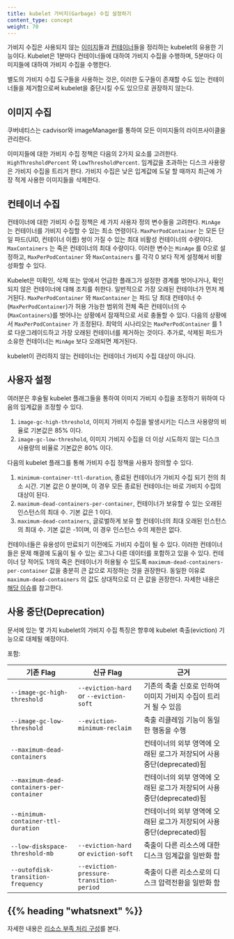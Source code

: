 ```yaml
---
title: kubelet 가비지(Garbage) 수집 설정하기
content_type: concept
weight: 70
---
```


<!-- overview -->

가비지 수집은 사용되지 않는 
[이미지](/ko/docs/concepts/containers/#컨테이너-이미지)들과 
[컨테이너](/ko/docs/concepts/containers/)들을 정리하는 kubelet의 유용한 기능이다. Kubelet은 
1분마다 컨테이너들에 대하여 가비지 수집을 수행하며, 5분마다 이미지들에 대하여 가비지 수집을 수행한다.

별도의 가비지 수집 도구들을 사용하는 것은, 이러한 도구들이 존재할 수도 있는 컨테이너들을 제거함으로써 
kubelet을 중단시킬 수도 있으므로 권장하지 않는다.

<!-- body -->

## 이미지 수집

쿠버네티스는 cadvisor와 imageManager를 통하여 모든 이미지들의
라이프사이클을 관리한다.

이미지들에 대한 가비지 수집 정책은 다음의 2가지 요소를 고려한다.
`HighThresholdPercent` 와 `LowThresholdPercent`. 임계값을 초과하는
디스크 사용량은 가비지 수집을 트리거 한다. 가비지 수집은 낮은 입계값에 도달 할 때까지 최근에 가장 적게 사용한
이미지들을 삭제한다.

## 컨테이너 수집

컨테이너에 대한 가비지 수집 정책은 세 가지 사용자 정의 변수들을 고려한다. 
`MinAge` 는 컨테이너를 가비지 수집할 수 있는 최소 연령이다. 
`MaxPerPodContainer` 는 모든 단일 파드(UID, 컨테이너 이름) 
쌍이 가질 수 있는 최대 비활성 컨테이너의 수량이다. 
`MaxContainers` 는 죽은 컨테이너의 최대 수량이다. 
이러한 변수는 `MinAge` 를 0으로 설정하고, 
`MaxPerPodContainer` 와 `MaxContainers` 를 각각 0 보다 작게 설정해서 비활성화할 수 있다.

Kubelet은 미확인, 삭제 또는 앞에서 언급한 
플래그가 설정한 경계를 벗어나거나, 확인되지 않은 컨테이너에 대해 조치를 취한다. 
일반적으로 가장 오래된 컨테이너가 먼저 제거된다. `MaxPerPodContainer` 와 `MaxContainer` 는 
파드 당 최대 
컨테이너 수(`MaxPerPodContainer`)가 허용 가능한 범위의 
전체 죽은 컨테이너의 수(`MaxContainers`)를 벗어나는 상황에서 잠재적으로 서로 충돌할 수 있다. 
다음의 상황에서 `MaxPerPodContainer` 가 조정된다. 
최악의 시나리오는 `MaxPerPodContainer` 를 1로 다운그레이드하고 
가장 오래된 컨테이너를 제거하는 것이다. 추가로, 삭제된 파드가 소유한 컨테이너는 
`MinAge` 보다 오래되면 제거된다.

kubelet이 관리하지 않는 컨테이너는 컨테이너 가비지 수집 대상이 아니다.

## 사용자 설정

여러분은 후술될 kubelet 플래그들을 통하여 이미지 가비지 수집을 조정하기 위하여 다음의 임계값을 조정할 수 있다.

1. `image-gc-high-threshold`, 이미지 가비지 수집을 발생시키는 디스크 사용량의 비율로
 기본값은 85% 이다.
2. `image-gc-low-threshold`, 이미지 가비지 수집을 더 이상 시도하지 않는 디스크 사용량의 비율로
 기본값은 80% 이다.

다음의 kubelet 플래그를 통해 가비지 수집 정책을 사용자 정의할 수 있다.

1. `minimum-container-ttl-duration`, 종료된 컨테이너가 가비지 수집
되기 전의 최소 시간. 기본 값은 0 분이며, 이 경우 모든 종료된 컨테이너는 바로 가비지 수집의 대상이 된다.
2. `maximum-dead-containers-per-container`, 컨테이너가 보유할 수 있는 오래된
인스턴스의 최대 수. 기본 값은 1 이다.
3. `maximum-dead-containers`, 글로벌하게 보유 할 컨테이너의 최대 오래된 인스턴스의 최대 수.
기본 값은 -1이며, 이 경우 인스턴스 수의 제한은 없다.

컨테이너들은 유용성이 만료되기 이전에도 가비지 수집이 될 수 있다. 이러한 컨테이너들은
문제 해결에 도움이 될 수 있는 로그나 다른 데이터를 포함하고 있을 수 있다. 컨테이너 당 적어도
1개의 죽은 컨테이너가 허용될 수 있도록 `maximum-dead-containers-per-container`
값을 충분히 큰 값으로 지정하는 것을 권장한다. 동일한 이유로 `maximum-dead-containers`
의 값도 상대적으로 더 큰 값을 권장한다.
자세한 내용은 [해당 이슈](https://github.com/kubernetes/kubernetes/issues/13287)를 참고한다.


## 사용 중단(Deprecation)

문서에 있는 몇 가지 kubelet의 가비지 수집 특징은 향후에 kubelet 축출(eviction) 기능으로 대체될 예정이다.

포함:

| 기존 Flag | 신규 Flag | 근거 |
| ------------- | -------- | --------- |
| `--image-gc-high-threshold` | `--eviction-hard` or `--eviction-soft` | 기존의 축출 신호로 인하여 이미지 가비지 수집이 트리거 될 수 있음 |
| `--image-gc-low-threshold` | `--eviction-minimum-reclaim` | 축출 리클레임 기능이 동일한 행동을 수행 |
| `--maximum-dead-containers` | | 컨테이너의 외부 영역에 오래된 로그가 저장되어 사용중단(deprecated)됨 |
| `--maximum-dead-containers-per-container` | | 컨테이너의 외부 영역에 오래된 로그가 저장되어 사용중단(deprecated)됨 |
| `--minimum-container-ttl-duration` | | 컨테이너의 외부 영역에 오래된 로그가 저장되어 사용중단(deprecated)됨 |
| `--low-diskspace-threshold-mb` | `--eviction-hard` or `eviction-soft` | 축출이 다른 리소스에 대한 디스크 임계값을 일반화 함 |
| `--outofdisk-transition-frequency` | `--eviction-pressure-transition-period` | 축출이 다른 리소스로의 디스크 압력전환을 일반화 함 |

## {{% heading "whatsnext" %}}

자세한 내용은 [리소스 부족 처리 구성](/docs/concepts/scheduling-eviction/node-pressure-eviction/)를 
본다.
